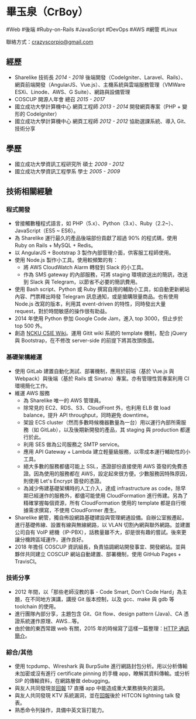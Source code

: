 # 畢玉泉（CrBoy）
#Web #後端 #Ruby-on-Rails #JavaScript #DevOps #AWS #網管 #Linux

聯絡方式：crazyscorpio@gmail.com

## 經歷
* Sharelike 技術長 _2014 - 2018_
後端開發（CodeIgniter、Laravel、Rails）、網頁前端開發（AngularJS、Vue.js）、主機系統與雲端服務管理（VMWare ESXi、Linode、AWS、G Suite）、網路與設備管理
* COSCUP 開源人年會 總召 _2015 - 2017_
* 國立成功大學計算機中心 網頁工程師 _2013 - 2014_
開發網頁專案（PHP + 變形的 CodeIgniter）
* 國立成功大學計算機中心 網頁工程師 _2012 - 2012_
協助選課系統、導入 Git、技術分享

## 學歷
* 國立成功大學資訊工程研究所 碩士 _2009 - 2012_
* 國立成功大學資訊工程學系 學士 _2005 - 2009_

## 技術相關經驗
### 程式開發
* 曾接觸數種程式語言，如 PHP（5.x）、Python（3.x）、Ruby（2.2~）、JavaScript（ES5 ~ ES6）。
* 為 Sharelike 運行最久的產品後端部份貢獻了超過 90% 的程式碼，使用 Ruby on Rails + MySQL + Redis。
* 以 AngularJS + Bootstrap 3 製作內部管理介面，供客服工程師使用。
* 使用 Node.js 製作小工具。使用較頻繁的有：
	* 將 AWS CloudWatch Alarm 轉發到 Slack 的小工具。
	* 作為 SMS gateway 的內部服務，可將 staging 環境欲送出的簡訊，改送到 Slack 與 Telegram，以節省不必要的簡訊費用。
* 使用 Bash script、Python 或 Ruby 撰寫自用的輔助小工具，如自動更新網站內容、門票釋出時發 Telegram 訊息通知，或是搶購限量商品。也有使用 Node.js 改寫的版本，利用其 event-driven 的特性，同時發出大量 request，對於時間敏感的操作很有助益。
* 2014 年使用 Python 參加 Google Code Jam，進入 top 3000，但止步於 top 500 外。
* 創造 [NCKU CSIE Wiki](http://wiki.csie.ncku.edu.tw/)。運用 Gitit wiki 系統的 template 機制，配合 jQuery 與 Bootstrap，在不修改 server-side 的前提下將其改頭換面。
### 基礎架構維運
* 使用 GitLab 建置自動化測試、部署機制，應用於前端（基於 Vue.js 與 Webpack）與後端（基於 Rails 或 Sinatra）專案。亦有管理性質專案利用 CI 環境簡化工作。
* 維運 AWS 服務
	* 為 Sharelike 唯一的 AWS 管理員。
	* 除常見的 EC2、RDS、S3、CloudFront 外，也利用 ELB 做 load balance，提升 API throughput，同時避免 downtime。
	* 架設 ECS cluster（然而多數時候機器數量為一台）用以運行內部所需服務（如 GitLab），以及後期新開發的產品，其 staging 與 production 都運行於此。
	* 利用 SES 做為公司服務之 SMTP service。
	* 應用 API Gateway + Lambda 建立輕量級服務，以零成本運行輔助性的小工具。
	* 絕大多數的服務都儘可能上 SSL，憑證部份直接使用 AWS 簽發的免費憑證。因為使用的服務都在 AWS，設定起來很方便。少數服務因特殊原因，則使用 Let's Encrypt 簽發的憑證。
	* 為減少佈建基礎架構時的人工介入，達成 infrastructure as code，除早期已經運作的服務外，都儘可能使用 CloudFormation 進行佈建。另為了精確掌握每個資源，所有 CloudFormation 使用的 template 都是自行根據需求撰寫，不使用 CloudFormer 產生。
* Sharelike 網管，獨自佈設網路基礎建設與管理網通設備。自辦公室搬遷起，進行基礎佈線、設置有線與無線網路，以 VLAN 切割內網與聯外網路。並建置公司自有 VoIP 總機（IP-PBX），話務量雖不大，卻是很有趣的嘗試。後來更讓分機跨區域運作，運作良好。
* 2018 年擔任 COSCUP 資訊組長，負責協調網站開發事宜、開發網站。並與夥伴共同建立 COSCUP 網站自動建置、部署機制，使用 GitHub Pages + TravisCI。
### 技術分享
* 2012 年間，以「那些老師沒教的事 - Code Smart, Don't Code Hard」為主題，在不同地方演講，講授 Git 版本控制，以及 gcc、make 與 gdb 等 toolchain 的使用。
* 進行團隊內部分享，主題包含 Git、Git flow、design pattern (Java)、CA 憑證系統運作原理、AWS...等。
* 由於做的東西常跟 web 有關，2015 年的時候寫了這樣一篇整理：[HTTP 通訊簡介](http://blog.crboy.net/2015/08/http.html)。
### 綜合/其他
* 使用 tcpdump、Wireshark 與 BurpSuite 進行網路封包分析。用以分析傳輸未加密或沒有進行 certificate pinning 的手機 app，瞭解其資料傳輸。或分析 SIP 的傳輸資料，在網路層做 debugging。
* 與友人共同發現並[回報](https://zeroday.hitcon.org/vulnerability/ZD-2017-01260) 17 直播 app 中能造成重大業務損失的漏洞。
* 與友人共同發現 KTV 系統漏洞，並在[回報](https://zeroday.hitcon.org/vulnerability/ZD-2016-00074)後於 HITCON lightning talk 發表。
* 熟悉命令列操作，具備中英文盲打能力。
